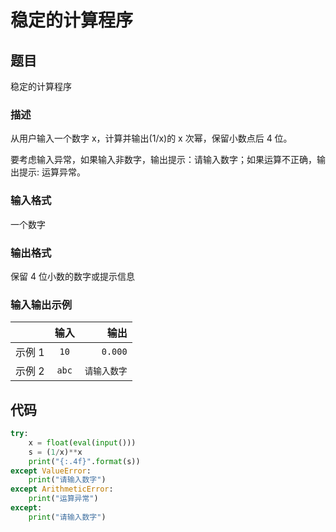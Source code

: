 # 稳定的计算程序

## 题目

稳定的计算程序

### 描述

从用户输入一个数字 x，计算并输出(1/x)的 x 次幂，保留小数点后 4 位。

要考虑输入异常，如果输入非数字，输出提示：请输入数字；如果运算不正确，输出提示: 运算异常。

### 输入格式

一个数字

### 输出格式

保留 4 位小数的数字或提示信息

### 输入输出示例

|        | 输入  |         输出 |
| ------ | :---: | -----------: |
| 示例 1 | `10`  |      `0.000` |
| 示例 2 | `abc` | `请输入数字` |

## 代码

```python
try:
    x = float(eval(input()))
    s = (1/x)**x
    print("{:.4f}".format(s))
except ValueError:
    print("请输入数字")
except ArithmeticError:
    print("运算异常")
except:
    print("请输入数字")
```
